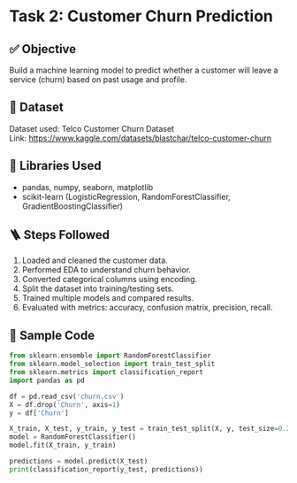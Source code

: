 # Task 2: Customer Churn Prediction

## ✅ Objective
Build a machine learning model to predict whether a customer will leave a service (churn) based on past usage and profile.

## 🧠 Dataset
Dataset used: Telco Customer Churn Dataset  
Link: https://www.kaggle.com/datasets/blastchar/telco-customer-churn  

## 🔧 Libraries Used
- pandas, numpy, seaborn, matplotlib
- scikit-learn (LogisticRegression, RandomForestClassifier, GradientBoostingClassifier)

## 🪜 Steps Followed
1. Loaded and cleaned the customer data.
2. Performed EDA to understand churn behavior.
3. Converted categorical columns using encoding.
4. Split the dataset into training/testing sets.
5. Trained multiple models and compared results.
6. Evaluated with metrics: accuracy, confusion matrix, precision, recall.

## 🧾 Sample Code
```python
from sklearn.ensemble import RandomForestClassifier
from sklearn.model_selection import train_test_split
from sklearn.metrics import classification_report
import pandas as pd

df = pd.read_csv('churn.csv')
X = df.drop('Churn', axis=1)
y = df['Churn']

X_train, X_test, y_train, y_test = train_test_split(X, y, test_size=0.2)
model = RandomForestClassifier()
model.fit(X_train, y_train)

predictions = model.predict(X_test)
print(classification_report(y_test, predictions))

